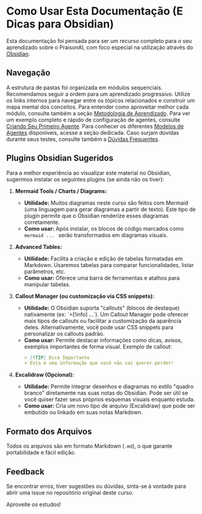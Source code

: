 # Como Usar Esta Documentação (E Dicas para Obsidian)

Esta documentação foi pensada para ser um recurso completo para o seu aprendizado sobre o PraisonAI, com foco especial na utilização através do [Obsidian](https://obsidian.md/).

## Navegação

A estrutura de pastas foi organizada em módulos sequenciais. Recomendamos seguir a ordem para um aprendizado progressivo. Utilize os links internos para navegar entre os tópicos relacionados e construir um mapa mental dos conceitos. Para entender como aproveitar melhor cada módulo, consulte também a seção [Metodologia de Aprendizado](03_metodologia_de_aprendizado.md).
Para ver um exemplo completo e rápido de configuração de agentes, consulte [Criando Seu Primeiro Agente](../03_usando_praisonai/04_criando_seu_primeiro_agente.md). Para conhecer os diferentes [Modelos de Agentes](../03_usando_praisonai/05_modelos_de_agentes.md) disponíveis, acesse a seção dedicada.
Caso surjam dúvidas durante seus testes, consulte também a [Dúvidas Frequentes](../09_duvidas_frequentes.md).


## Plugins Obsidian Sugeridos

Para a melhor experiência ao visualizar este material no Obsidian, sugerimos instalar os seguintes plugins (se ainda não os tiver):

1.  **Mermaid Tools / Charts / Diagrams:**
    *   **Utilidade:** Muitos diagramas neste curso são feitos com Mermaid (uma linguagem para gerar diagramas a partir de texto). Este tipo de plugin permite que o Obsidian renderize esses diagramas corretamente.
    *   **Como usar:** Após instalar, os blocos de código marcados como ```mermaid ... ``` serão transformados em diagramas visuais.

2.  **Advanced Tables:**
    *   **Utilidade:** Facilita a criação e edição de tabelas formatadas em Markdown. Usaremos tabelas para comparar funcionalidades, listar parâmetros, etc.
    *   **Como usar:** Oferece uma barra de ferramentas e atalhos para manipular tabelas.

3.  **Callout Manager (ou customização via CSS snippets):**
    *   **Utilidade:** O Obsidian suporta "callouts" (blocos de destaque) nativamente (ex: \`>[!info] ...\`). Um Callout Manager pode oferecer mais tipos de callouts ou facilitar a customização da aparência deles. Alternativamente, você pode usar CSS snippets para personalizar os callouts padrão.
    *   **Como usar:** Permite destacar informações como dicas, avisos, exemplos importantes de forma visual. Exemplo de callout:
        ```markdown
        > [!TIP] Dica Importante
        > Esta é uma informação que você não vai querer perder!
        ```

4.  **Excalidraw (Opcional):**
    *   **Utilidade:** Permite integrar desenhos e diagramas no estilo "quadro branco" diretamente nas suas notas do Obsidian. Pode ser útil se você quiser fazer seus próprios esquemas visuais enquanto estuda.
    *   **Como usar:** Cria um novo tipo de arquivo (Excalidraw) que pode ser embutido ou linkado em suas notas Markdown.

## Formato dos Arquivos

Todos os arquivos são em formato Markdown (`.md`), o que garante portabilidade e fácil edição.

## Feedback

Se encontrar erros, tiver sugestões ou dúvidas, sinta-se à vontade para abrir uma issue no repositório original deste curso.

Aproveite os estudos!
